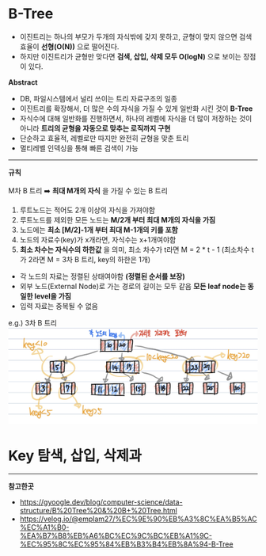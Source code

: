 # B-Tree
  - 이진트리는 하나의 부모가 두개의 자식밖에 갖지 못하고, 균형이 맞지 않으면 검색 효율이 **선형(O(N))** 으로 떨어진다.
  - 하지만 이진트리가 균형만 맞다면 **검색, 삽입, 삭제 모두 O(logN)** 으로 보이는 장점이 있다.

**Abstract**
  - DB, 파일시스템에서 널리 쓰이는 트리 자료구조의 일종
  - 이진트리를 확장해서, 더 많은 수의 자식을 가질 수 있게 일반화 시킨 것이 **B-Tree**
  - 자식수에 대해 일반화를 진행하면서, 하나의 레벨에 자식을 더 많이 저장하는 것이 아니라 **트리의 균형을 자동으로 맞추는 로직까지 구현**
  - 단순하고 효율적, 레벨로만 따지만 완전히 균형을 맞춘 트리
  - 멀티레벨 인덱싱을 통해 빠른 검색이 가능

---
**규칙**  
<br/>
M차 B 트리 ➡️ **최대 M개의 자식** 을 가질 수 있는 B 트리
  1. 루트노드는 적어도 2개 이상의 자식을 가져야함
  2. 루트노드를 제외한 모든 노드는 **M/2개 부터 최대 M개의 자식을 가짐**
  3. 노드에는 **최소 [M/2]-1개 부터 최대 M-1개의 키를 포함**
  4. 노드의 자료수(key)가 x개라면, 자식수는 x+1개여야함
  5. **최소 차수는 자식수의 하한값** 을 의미, 최소 차수가 t라면 M = 2 * t - 1 (최소차수 t가 2라면 M = 3차 B 트리, key의 하한은 1개)

  - 각 노드의 자료는 정렬된 상태여야함 **(정렬된 순서를 보장)**
  - 외부 노드(External Node)로 가는 경로의 길이는 모두 같음 **모든 leaf node는 동일한 level을 가짐**
  - 입력 자료는 중복될 수 없음  

e.g.) 3차 B 트리  
<img width="700" src="./images/Btree.jpg">


# Key 탐색, 삽입, 삭제과

---
**참고한곳**
  - https://gyoogle.dev/blog/computer-science/data-structure/B%20Tree%20&%20B+%20Tree.html
  - https://velog.io/@emplam27/%EC%9E%90%EB%A3%8C%EA%B5%AC%EC%A1%B0-%EA%B7%B8%EB%A6%BC%EC%9C%BC%EB%A1%9C-%EC%95%8C%EC%95%84%EB%B3%B4%EB%8A%94-B-Tree
